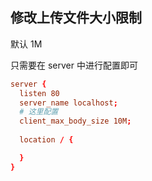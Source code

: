 ## 修改上传文件大小限制

默认 1M 

只需要在 server 中进行配置即可
```conf
server {
  listen 80
  server_name localhost;
  # 这里配置
  client_max_body_size 10M;
  
  location / {

  }
}
```
